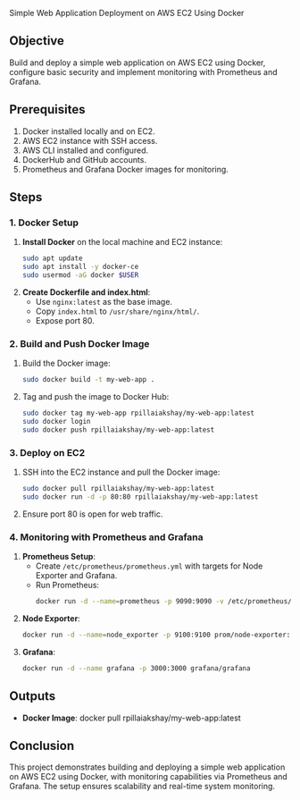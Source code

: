 Simple Web Application Deployment on AWS EC2 Using Docker

## Objective
Build and deploy a simple web application on AWS EC2 using Docker, configure basic security and implement monitoring with Prometheus and Grafana.

## Prerequisites
1. Docker installed locally and on EC2.
2. AWS EC2 instance with SSH access.
3. AWS CLI installed and configured.
4. DockerHub and GitHub accounts.
5. Prometheus and Grafana Docker images for monitoring.

## Steps

### 1. Docker Setup
1. **Install Docker** on the local machine and EC2 instance:
   ```bash
   sudo apt update
   sudo apt install -y docker-ce
   sudo usermod -aG docker $USER
   ```
2. **Create Dockerfile and index.html**:
   - Use `nginx:latest` as the base image.
   - Copy `index.html` to `/usr/share/nginx/html/`.
   - Expose port 80.

### 2. Build and Push Docker Image
1. Build the Docker image:
   ```bash
   sudo docker build -t my-web-app .
   ```
2. Tag and push the image to Docker Hub:
   ```bash
   sudo docker tag my-web-app rpillaiakshay/my-web-app:latest
   sudo docker login
   sudo docker push rpillaiakshay/my-web-app:latest
   ```

### 3. Deploy on EC2
1. SSH into the EC2 instance and pull the Docker image:
   ```bash
   sudo docker pull rpillaiakshay/my-web-app:latest
   sudo docker run -d -p 80:80 rpillaiakshay/my-web-app:latest
   ```
2. Ensure port 80 is open for web traffic.

### 4. Monitoring with Prometheus and Grafana
1. **Prometheus Setup**:
   - Create `/etc/prometheus/prometheus.yml` with targets for Node Exporter and Grafana.
   - Run Prometheus:
     ```bash
     docker run -d --name=prometheus -p 9090:9090 -v /etc/prometheus/prometheus.yml:/etc/prometheus/prometheus.yml prom/prometheus:latest
     ```
2. **Node Exporter**:
   ```bash
   docker run -d --name=node_exporter -p 9100:9100 prom/node-exporter:latest
   ```
3. **Grafana**:
   ```bash
   docker run -d --name grafana -p 3000:3000 grafana/grafana
   ```

## Outputs
- **Docker Image**: docker pull rpillaiakshay/my-web-app:latest
## Conclusion
This project demonstrates building and deploying a simple web application on AWS EC2 using Docker, with monitoring capabilities via Prometheus and Grafana. The setup ensures scalability and real-time system monitoring.
